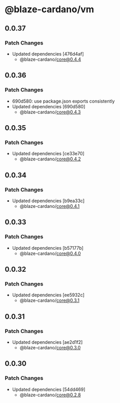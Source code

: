 # @blaze-cardano/vm

## 0.0.37

### Patch Changes

- Updated dependencies [476d4af]
  - @blaze-cardano/core@0.4.4

## 0.0.36

### Patch Changes

- 690d580: use package.json exports consistently
- Updated dependencies [690d580]
  - @blaze-cardano/core@0.4.3

## 0.0.35

### Patch Changes

- Updated dependencies [ce33e70]
  - @blaze-cardano/core@0.4.2

## 0.0.34

### Patch Changes

- Updated dependencies [b9ea33c]
  - @blaze-cardano/core@0.4.1

## 0.0.33

### Patch Changes

- Updated dependencies [b57177b]
  - @blaze-cardano/core@0.4.0

## 0.0.32

### Patch Changes

- Updated dependencies [ee5932c]
  - @blaze-cardano/core@0.3.1

## 0.0.31

### Patch Changes

- Updated dependencies [ae2d1f2]
  - @blaze-cardano/core@0.3.0

## 0.0.30

### Patch Changes

- Updated dependencies [54dd469]
  - @blaze-cardano/core@0.2.8
